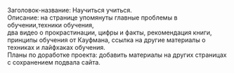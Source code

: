 Заголовок-название: Научиться учиться.<br>
Описание: на странице упомянуты главные проблемы в обучении,техники обучения, <br>два видео о прокрастинации, цифры и факты, рекомендация книги,<br> принципы обучения от Кауфмана, ссылка на другие материалы о техниках и лайфхаках обучения.<br>
Планы по доработке проекта: добавить материалы на других страницах с сохранением подвала сайта.<br>

